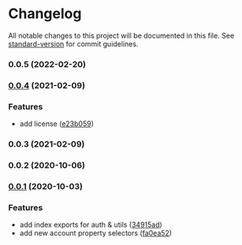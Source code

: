 # Changelog

All notable changes to this project will be documented in this file. See [standard-version](https://github.com/conventional-changelog/standard-version) for commit guidelines.

### 0.0.5 (2022-02-20)

### [0.0.4](https://github.com/jamiehaywood/hl/compare/v0.0.2...v0.0.4) (2021-02-09)


### Features

* add license ([e23b059](https://github.com/jamiehaywood/hl/commit/e23b05997d578faeb3adad31c80c5680bfedd50f))

### 0.0.3 (2021-02-09)

### 0.0.2 (2020-10-06)

### [0.0.1](https://github.com/jamiehaywood/hl/compare/v0.0.3...v0.0.1) (2020-10-03)

### Features

* add index exports for auth & utils ([34915ad](https://github.com/jamiehaywood/hl/commit/34915ade9f0892e55b2c757dc37c10320d29412b))
* add new account property selectors ([fa0ea52](https://github.com/jamiehaywood/hl/commit/fa0ea52d921ee742918f4c4668dd8230d524f9cd))

